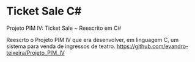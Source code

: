 # Ticket Sale C#
Projeto PIM IV: Ticket Sale ~ Reescrito em C#

Reescrto o Projeto PIM IV que era desenvolver, em linguagem C, um sistema para venda de ingressos de teatro. 
https://github.com/evandro-teixeira/Projeto_PIM_IV
